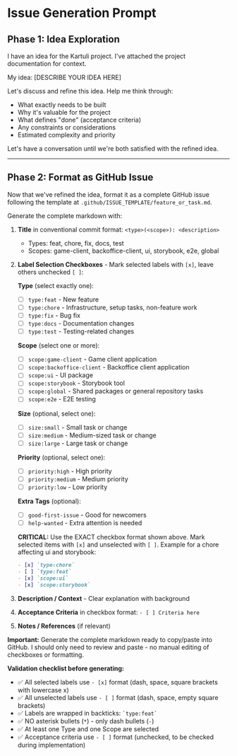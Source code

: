 # Issue Generation Prompt

## Phase 1: Idea Exploration

I have an idea for the Kartuli project. I've attached the project documentation for context.

My idea: [DESCRIBE YOUR IDEA HERE]

Let's discuss and refine this idea. Help me think through:
- What exactly needs to be built
- Why it's valuable for the project
- What defines "done" (acceptance criteria)
- Any constraints or considerations
- Estimated complexity and priority

Let's have a conversation until we're both satisfied with the refined idea.

---

## Phase 2: Format as GitHub Issue

Now that we've refined the idea, format it as a complete GitHub issue following the template at `.github/ISSUE_TEMPLATE/feature_or_task.md`.

Generate the complete markdown with:

1. **Title** in conventional commit format: `<type>(<scope>): <description>`
   - Types: feat, chore, fix, docs, test
   - Scopes: game-client, backoffice-client, ui, storybook, e2e, global

2. **Label Selection Checkboxes** - Mark selected labels with `[x]`, leave others unchecked `[ ]`:
   
   **Type** (select exactly one):
   - [ ] `type:feat` - New feature
   - [ ] `type:chore` - Infrastructure, setup tasks, non-feature work
   - [ ] `type:fix` - Bug fix
   - [ ] `type:docs` - Documentation changes
   - [ ] `type:test` - Testing-related changes
   
   **Scope** (select one or more):
   - [ ] `scope:game-client` - Game client application
   - [ ] `scope:backoffice-client` - Backoffice client application
   - [ ] `scope:ui` - UI package
   - [ ] `scope:storybook` - Storybook tool
   - [ ] `scope:global` - Shared packages or general repository tasks
   - [ ] `scope:e2e` - E2E testing
   
   **Size** (optional, select one):
   - [ ] `size:small` - Small task or change
   - [ ] `size:medium` - Medium-sized task or change
   - [ ] `size:large` - Large task or change
   
   **Priority** (optional, select one):
   - [ ] `priority:high` - High priority
   - [ ] `priority:medium` - Medium priority
   - [ ] `priority:low` - Low priority
   
   **Extra Tags** (optional):
   - [ ] `good-first-issue` - Good for newcomers
   - [ ] `help-wanted` - Extra attention is needed
   
   **CRITICAL:** Use the EXACT checkbox format shown above. Mark selected items with `[x]` and unselected with `[ ]`.
   Example for a chore affecting ui and storybook:
   ```markdown
   - [x] `type:chore`
   - [ ] `type:feat`
   - [x] `scope:ui`
   - [x] `scope:storybook`
   ```

3. **Description / Context** - Clear explanation with background

4. **Acceptance Criteria** in checkbox format: `- [ ] Criteria here`

5. **Notes / References** (if relevant)

**Important:** Generate the complete markdown ready to copy/paste into GitHub. I should only need to review and paste - no manual editing of checkboxes or formatting.

**Validation checklist before generating:**
- ✅ All selected labels use `- [x]` format (dash, space, square brackets with lowercase x)
- ✅ All unselected labels use `- [ ]` format (dash, space, empty square brackets)
- ✅ Labels are wrapped in backticks: `` `type:feat` ``
- ✅ NO asterisk bullets (`*`) - only dash bullets (`-`)
- ✅ At least one Type and one Scope are selected
- ✅ Acceptance criteria use `- [ ]` format (unchecked, to be checked during implementation)
